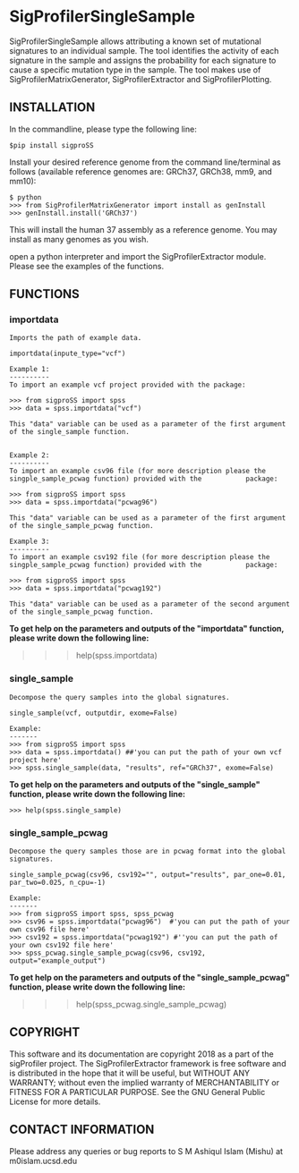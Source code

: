 # SigProfilerSingleSample
SigProfilerSingleSample allows attributing a known set of mutational signatures to an individual sample. The tool identifies the activity of each signature in the sample and assigns the probability for each signature to cause a specific mutation type in the sample. The tool makes use of SigProfilerMatrixGenerator, SigProfilerExtractor and SigProfilerPlotting. 

## INSTALLATION
In the commandline, please type the following line:
```
$pip install sigproSS
```
Install your desired reference genome from the command line/terminal as follows (available reference genomes are: GRCh37, GRCh38, mm9, and mm10):
```
$ python
>>> from SigProfilerMatrixGenerator import install as genInstall
>>> genInstall.install('GRCh37')
```
This will install the human 37 assembly as a reference genome. You may install as many genomes as you wish.

open a python interpreter and import the SigProfilerExtractor module. Please see the examples of the functions. 

## FUNCTIONS

### importdata 
    
    
    Imports the path of example data.
    
    importdata(inpute_type="vcf")

    Example 1: 
    ----------
    To import an example vcf project provided with the package:
    
    >>> from sigproSS import spss 
    >>> data = spss.importdata("vcf")
    
    This "data" variable can be used as a parameter of the first argument of the single_sample function.
        
    
    Example 2: 
    ----------
    To import an example csv96 file (for more description please the singple_sample_pcwag function) provided with the           package:
        
    >>> from sigproSS import spss 
    >>> data = spss.importdata("pcwag96")
    
    This "data" variable can be used as a parameter of the first argument of the single_sample_pcwag function.
    
    Example 3: 
    ----------
    To import an example csv192 file (for more description please the singple_sample_pcwag function) provided with the           package:
        
    >>> from sigproSS import spss 
    >>> data = spss.importdata("pcwag192")
    
    This "data" variable can be used as a parameter of the second argument of the single_sample_pcwag function.
    
   **To get help on the parameters and outputs of the "importdata" function, please write down the following line:**
    
   >>> help(spss.importdata)
    
### single_sample

    Decompose the query samples into the global signatures.
    
    single_sample(vcf, outputdir, exome=False)
    
    Example: 
    -------
    >>> from sigproSS import spss 
    >>> data = spss.importdata() ##'you can put the path of your own vcf project here'
    >>> spss.single_sample(data, "results", ref="GRCh37", exome=False)
    
   **To get help on the parameters and outputs of the "single_sample" function, please write down the following line:**
    
    >>> help(spss.single_sample)
    
### single_sample_pcwag
    Decompose the query samples those are in pcwag format into the global signatures.
    
    single_sample_pcwag(csv96, csv192="", output="results", par_one=0.01, par_two=0.025, n_cpu=-1)
    
    Example: 
    -------
    >>> from sigproSS import spss, spss_pcwag 
    >>> csv96 = spss.importdata("pcwag96")  #'you can put the path of your own csv96 file here'
    >>> csv192 = spss.importdata("pcwag192") #''you can put the path of your own csv192 file here'
    >>> spss_pcwag.single_sample_pcwag(csv96, csv192, output="example_output")
    
  **To get help on the parameters and outputs of the "single_sample_pcwag" function, please write down the following line:**
    
  >>> help(spss_pcwag.single_sample_pcwag)   
    
## COPYRIGHT
This software and its documentation are copyright 2018 as a part of the sigProfiler project. The SigProfilerExtractor framework is free software and is distributed in the hope that it will be useful, but WITHOUT ANY WARRANTY; without even the implied warranty of MERCHANTABILITY or FITNESS FOR A PARTICULAR PURPOSE. See the GNU General Public License for more details.

## CONTACT INFORMATION
Please address any queries or bug reports to S M Ashiqul Islam (Mishu) at m0islam.ucsd.edu
